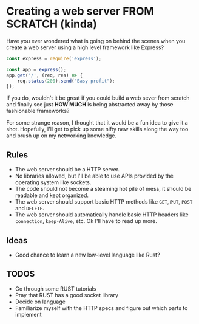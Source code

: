 # Creating a web server FROM SCRATCH (kinda)

Have you ever wondered what is going on behind the scenes when you create a web
server using a high level framework like Express?

```javascript
const express = require('express');

const app = express();
app.get('/', (req, res) => {
    req.status(200).send("Easy profit");
});
```

If you do, wouldn't it be great if you could build a web sever from scratch and
finally see just **HOW MUCH** is being abstracted away by those fashionable
frameworks?

For some strange reason, I thought that it would be a fun idea to give it a
shot. Hopefully, I'll get to pick up some nifty new skills along the way too and
brush up on my networking knowledge.

## Rules

* The web server should be a HTTP server.
* No libraries allowed, but I'll be able to use APIs provided by
  the operating system like sockets.
* The code should not become a steaming hot pile of mess, it should be readable
  and kept organized.
* The web server should support basic HTTP methods like `GET`, `PUT`, `POST` and
  `DELETE`.
* The web server should automatically handle basic HTTP headers like
  `connection`, `keep-Alive`, etc. Ok I'll have to read up more.

## Ideas

* Good chance to learn a new low-level language like Rust?

## TODOS

* Go through some RUST tutorials
* Pray that RUST has a good socket library
* Decide on language
* Familiarize myself with the HTTP specs and figure out which parts to implement

